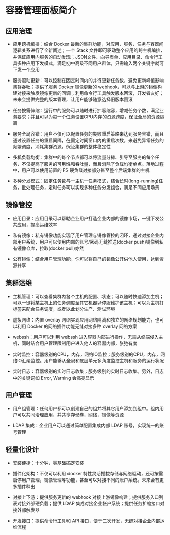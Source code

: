 # 容器管理面板简介

## 应用治理

* 应用跨机编排：结合 Docker 最新的集群功能，对应用，服务，任务与容器间逻辑关系进行了全新阐述；一个 Stack 文件即可驱动整个应用的跨主机编排，并保证应用内服务的自动发现；JSON文件、向导表单、应用目录、命令行工具多种应用下发模式，满足初中高级不同用户群体，只需输入两个关键字就可下发一个应用

* 服务滚动更新：可以控制在固定时间内的并行更新任务数，避免更新峰值影响集群吞吐；提供了服务 Docker 镜像更新的 webhook，可以与上游的镜像构建对接来触发镜像更新的回调；利用命令行工具触发版本回滚，开发者友好；未来会提供完整的版本管理，让用户能够随意选择旧版本回滚
* 任务按需伸缩：运行中的服务可以随时进行扩容缩容，增减任务个数，满足业务要求；并且可以为每一个任务设置CPU内存的资源跨度，保证全局的资源隔离

* 服务全局容错：用户不仅可以配置任务的失败重启策略来达到服务容错，而且通过设置任务的重启间隔，在固定时间窗口内的重启次数，来避免异常任务的频繁调度，消耗集群资源。保证集群的整体稳定性

* 多机负载均衡：集群中的每个节点都可以将流量分摊、引导至服务的每个任务，不仅提高了服务的可用性和吞吐量，而且消除了负载均衡单点。落地过程中，用户可以使用前置的 F5 硬负载对接部分甚至整个后端集群的主机

* 多种分发模式：固定任务数与一主机一任务模式，结合长时(long-running)任务，批处理任务，定时任务可以实现多种任务分发组合，满足不同应用场景
 
## 镜像管控

* 应用目录：应用目录可以帮助企业用户打造企业内部的镜像市场，一键下发公共应用，提高运维效率

* 私有镜像：私有镜像功能实现了用户管理与镜像管控的闭环，通过对接企业内部用户系统，用户可以使用内部的账号/密码无缝推送(docker push)镜像到私有镜像仓库，拉取(docker pull)亦然

* 公有镜像：结合用户管理功能，你可以将自己的镜像公开供他人使用，达到资源共享
 
## 集群运维

* 主机管理：可以查看集群内各个主机的配置、状态；可以随时快速添加主机；可以一键将某主机上的任务调度至其它机器以停服维护该主机；可以为主机打标签来配合任务调度，或者以此划分生产、测试环境

* 虚拟网络：内置 overlay 网络实现应用网络隔离和独立的网络规划能力，也可以利用 Docker 的网络插件功能无缝对接多种 overlay 网络方案

* webssh：用户可以利用 webssh 进入容器内部进行操作，无需从终端侵入主机，同时结合用户管理限制用户进入他人的容器内部，张弛有度

* 实时监控：容器级别的CPU，内存，网络IO监控；服务级别的CPU，内存，网络IO汇聚监控。用户能够从全局和底层单元多角度监控主机和服务的运行状况

* 实时日志：容器级别的实时日志收集；服务级别的实时日志收集。另外，日志中的关键词如 Error, Warning 会高亮显示

## 用户管理
* 用户组管理：任何用户都可以创建自己的组并将其它用户添加到组中。组内用户可以共同治理应用，并共享存储卷，网络，镜像等资源

* LDAP 集成：企业用户可以通过简单配置集成内部 LDAP 账号，实现统一的账号管理

## 轻量化设计

* 安装便捷：十分钟，零基础搞定安装
* 插件化架构：不仅可以利用 docker 特性灵活插拔存储与网络驱动，还可按需启停用户管理，镜像管理等功能，甚至可以对接不同的账户系统。未来会有更多插件释出

* 对接上下游：提供服务更新的 webhook 对接上游镜像构建；提供服务入口列表对接外部硬负载；提供 LDAP 集成对接企业帐户系统；提供任务扩缩接口对接外部触发器

* 开发接口：提供命令行工具和 API 接口，便于二次开发，无缝对接企业内部运维流程

